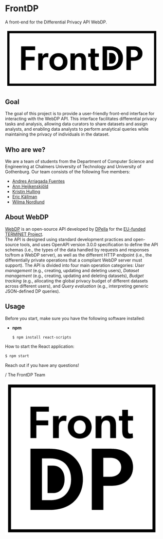 # FrontDP

A front-end for the Differential Privacy API WebDP.

![FrontDP](https://github.com/dpella/frontdp/blob/main/logos/FrontDP_Logo_Horisontal_Black.png)

## Goal

The goal of this project is to provide a user-friendly front-end interface for interacting with the WebDP API. This interface facilitates differential privacy tasks and analysis, allowing data curators to share datasets and assign analysts, and enabling data analysts to perform analytical queries while maintaining the privacy of individuals in the dataset.

## Who are we?

We are a team of students from the Department of Computer Science and Engineering at Chalmers University of Technology and University of Gothenburg. Our team consists of the following five members:

- [Andres Arriagada Fuentes](https://github.com/andresarriagadafuentes)
- [Ann Heijkenskjöld](https://github.com/Annheij)
- [Kristin Hulling](https://github.com/Hulling)
- [Eric Källman](https://github.com/k4llman)
- [Wilma Nordlund](https://github.com/wwwilma)

## About WebDP

[WebDP](https://editor.swagger.io/?url=https://webdp.dev/api/WebDP-1.0.0.yml) is an open-source API developed by [DPella](www.dpella.io) for the
[EU-funded TERMINET Project](https://terminet-h2020.eu/).  
The API is designed using standard development practices and open-source tools,
and uses OpenAPI version 3.0.0 specification to define the API schemas (i.e.,
the types of the data handled by requests and responses to/from a WebDP
server), as well as the different HTTP endpoint (i.e., the differentially
private operations that a compliant WebDP server must support).
The API is divided into four main operation categories: _User management_
(e.g., creating, updating and deleting users), _Dataset management_ (e.g.,
creating, updating and deleting datasets), _Budget tracking_ (e.g., allocating
the global privacy budget of different datasets across different users), and
_Query evaluation_ (e.g., interpreting generic JSON-defined DP queries).

## Usage

Before you start, make sure you have the following software installed:

- **npm**

  ```bash
  $ npm install react-scripts
  ```

How to start the React application:

```bash
$ npm start
```

Reach out if you have any questions!

/ The FrontDP Team

![FrontDP](https://github.com/dpella/frontdp/blob/main/logos/FrontDP_Logo_Square_Black.png)
